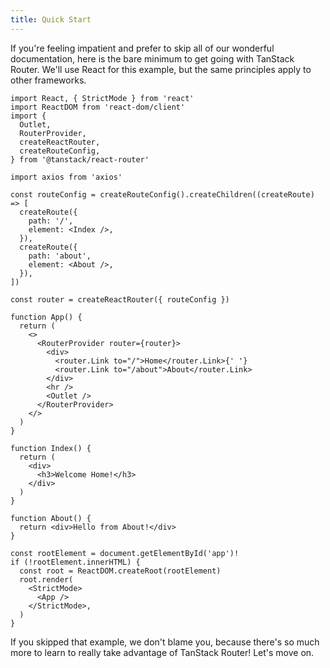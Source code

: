 ```yaml
---
title: Quick Start
---
```


If you're feeling impatient and prefer to skip all of our wonderful documentation, here is the bare minimum to get going with TanStack Router. We'll use React for this example, but the same principles apply to other frameworks.

```tsx
import React, { StrictMode } from 'react'
import ReactDOM from 'react-dom/client'
import {
  Outlet,
  RouterProvider,
  createReactRouter,
  createRouteConfig,
} from '@tanstack/react-router'

import axios from 'axios'

const routeConfig = createRouteConfig().createChildren((createRoute) => [
  createRoute({
    path: '/',
    element: <Index />,
  }),
  createRoute({
    path: 'about',
    element: <About />,
  }),
])

const router = createReactRouter({ routeConfig })

function App() {
  return (
    <>
      <RouterProvider router={router}>
        <div>
          <router.Link to="/">Home</router.Link>{' '}
          <router.Link to="/about">About</router.Link>
        </div>
        <hr />
        <Outlet />
      </RouterProvider>
    </>
  )
}

function Index() {
  return (
    <div>
      <h3>Welcome Home!</h3>
    </div>
  )
}

function About() {
  return <div>Hello from About!</div>
}

const rootElement = document.getElementById('app')!
if (!rootElement.innerHTML) {
  const root = ReactDOM.createRoot(rootElement)
  root.render(
    <StrictMode>
      <App />
    </StrictMode>,
  )
}
```

If you skipped that example, we don't blame you, because there's so much more to learn to really take advantage of TanStack Router! Let's move on.
